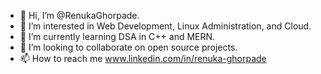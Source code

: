 - 👋 Hi, I’m @RenukaGhorpade.
- 👀 I’m interested in Web Development, Linux Administration, and Cloud.
- 🌱 I’m currently learning DSA in C++ and MERN.
- 💞️ I’m looking to collaborate on open source projects.
- 📫 How to reach me www.linkedin.com/in/renuka-ghorpade

<!---
RenukaGhorpade/RenukaGhorpade is a ✨ special ✨ repository because its `README.md` (this file) appears on your GitHub profile.
You can click the Preview link to take a look at your changes.
--->
